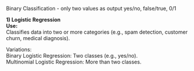 Binary Classification - only two values as output yes/no, false/true, 0/1

**1) Logistic Regression**  
  **Use:**  
     Classifies data into two or more categories (e.g., spam detection, customer churn, medical diagnosis).  
     
  Variations:  
     Binary Logistic Regression: Two classes (e.g., yes/no).  
     Multinomial Logistic Regression: More than two classes.
